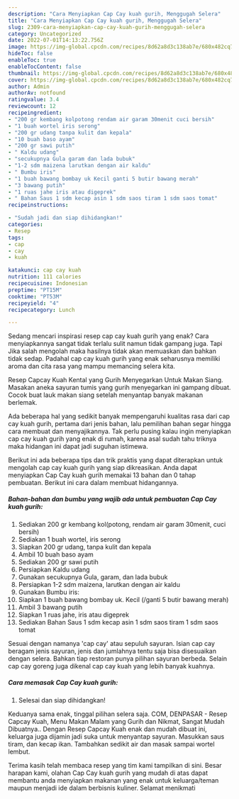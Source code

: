 ```yaml
---
description: "Cara Menyiapkan Cap Cay kuah gurih, Menggugah Selera"
title: "Cara Menyiapkan Cap Cay kuah gurih, Menggugah Selera"
slug: 2309-cara-menyiapkan-cap-cay-kuah-gurih-menggugah-selera
category: Uncategorized
date: 2022-07-01T14:13:22.756Z
image: https://img-global.cpcdn.com/recipes/8d62a8d3c138ab7e/680x482cq70/cap-cay-kuah-gurih-foto-resep-utama.jpg
hideToc: false
enableToc: true
enableTocContent: false
thumbnail: https://img-global.cpcdn.com/recipes/8d62a8d3c138ab7e/680x482cq70/cap-cay-kuah-gurih-foto-resep-utama.jpg
cover: https://img-global.cpcdn.com/recipes/8d62a8d3c138ab7e/680x482cq70/cap-cay-kuah-gurih-foto-resep-utama.jpg
author: Admin
authorAv: notfound
ratingvalue: 3.4
reviewcount: 12
recipeingredient:
- "200 gr kembang kolpotong rendam air garam 30menit cuci bersih"
- "1 buah wortel iris serong"
- "200 gr udang tanpa kulit dan kepala"
- "10 buah baso ayam"
- "200 gr sawi putih"
- " Kaldu udang"
- "secukupnya Gula garam dan lada bubuk"
- "1-2 sdm maizena larutkan dengan air kaldu"
- " Bumbu iris"
- "1 buah bawang bombay uk Kecil ganti 5 butir bawang merah"
- "3 bawang putih"
- "1 ruas jahe iris atau digeprek"
- " Bahan Saus 1 sdm kecap asin 1 sdm saos tiram 1 sdm saos tomat"
recipeinstructions:

- "Sudah jadi dan siap dihidangkan!"
categories:
- Resep
tags:
- cap
- cay
- kuah

katakunci: cap cay kuah 
nutrition: 111 calories
recipecuisine: Indonesian
preptime: "PT15M"
cooktime: "PT53M"
recipeyield: "4"
recipecategory: Lunch

---
```



Sedang mencari inspirasi resep cap cay kuah gurih yang enak? Cara menyiapkannya sangat tidak terlalu sulit namun tidak gampang juga. Tapi Jika salah mengolah maka hasilnya tidak akan memuaskan dan bahkan tidak sedap. Padahal cap cay kuah gurih yang enak seharusnya memiliki aroma dan cita rasa yang mampu memancing selera kita.


Resep Capcay Kuah Kental yang Gurih Menyegarkan Untuk Makan Siang. Masakan aneka sayuran tumis yang gurih menyegarkan ini gampang dibuat. Cocok buat lauk makan siang setelah menyantap banyak makanan berlemak.

Ada beberapa hal yang sedikit banyak mempengaruhi kualitas rasa dari cap cay kuah gurih, pertama dari jenis bahan, lalu pemilihan bahan segar hingga cara membuat dan menyajikannya. Tak perlu pusing kalau ingin menyiapkan cap cay kuah gurih yang enak di rumah, karena asal sudah tahu triknya maka hidangan ini dapat jadi suguhan istimewa.


Berikut ini ada beberapa tips dan trik praktis yang dapat diterapkan untuk mengolah cap cay kuah gurih yang siap dikreasikan. Anda dapat menyiapkan Cap Cay kuah gurih memakai 13 bahan dan 0 tahap pembuatan. Berikut ini cara dalam membuat hidangannya.

<!--inarticleads1-->

##### Bahan-bahan dan bumbu yang wajib ada untuk pembuatan Cap Cay kuah gurih:

1. Sediakan 200 gr kembang kol(potong, rendam air garam 30menit, cuci bersih)
1. Sediakan 1 buah wortel, iris serong
1. Siapkan 200 gr udang, tanpa kulit dan kepala
1. Ambil 10 buah baso ayam
1. Sediakan 200 gr sawi putih
1. Persiapkan  Kaldu udang
1. Gunakan secukupnya Gula, garam, dan lada bubuk
1. Persiapkan 1-2 sdm maizena, larutkan dengan air kaldu
1. Gunakan  Bumbu iris:
1. Siapkan 1 buah bawang bombay uk. Kecil (/ganti 5 butir bawang merah)
1. Ambil 3 bawang putih
1. Siapkan 1 ruas jahe, iris atau digeprek
1. Sediakan  Bahan Saus 1 sdm kecap asin 1 sdm saos tiram 1 sdm saos tomat


Sesuai dengan namanya &#39;cap cay&#39; atau sepuluh sayuran. Isian cap cay beragam jenis sayuran, jenis dan jumlahnya tentu saja bisa disesuaikan dengan selera. Bahkan tiap restoran punya pilihan sayuran berbeda. Selain cap cay goreng juga dikenal cap cay kuah yang lebih banyak kuahnya. 

<!--inarticleads2-->

##### Cara memasak Cap Cay kuah gurih:


1. Selesai dan siap dihidangkan!

Keduanya sama enak, tinggal pilihan selera saja. COM, DENPASAR - Resep Capcay Kuah, Menu Makan Malam yang Gurih dan Nikmat, Sangat Mudah Dibuatnya.. Dengan Resep Capcay Kuah enak dan mudah dibuat ini, keluarga juga dijamin jadi suka untuk menyantap sayuran. Masukkan saus tiram, dan kecap ikan. Tambahkan sedikit air dan masak sampai wortel lembut. 

Terima kasih telah membaca resep yang tim kami tampilkan di sini. Besar harapan kami, olahan Cap Cay kuah gurih yang mudah di atas dapat membantu anda menyiapkan makanan yang enak untuk keluarga/teman maupun menjadi ide dalam berbisnis kuliner. Selamat menikmati
